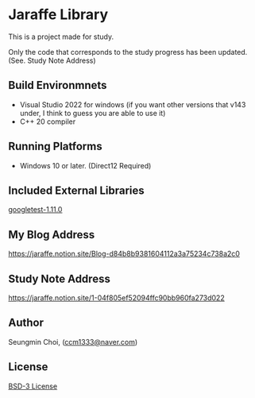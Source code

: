 ﻿# Jaraffe Library
This is a project made for study.

Only the code that corresponds to the study progress has been updated.
(See. Study Note Address)

## Build Environmnets
- Visual Studio 2022 for windows
(if you want other versions that v143 under, I think to guess you are able to use it)
- C++ 20 compiler

## Running Platforms
- Windows 10 or later. (Direct12 Required)

## Included External Libraries
[googletest-1.11.0](https://github.com/google/googletest) <br />

## My Blog Address
https://jaraffe.notion.site/Blog-d84b8b9381604112a3a75234c738a2c0

## Study Note Address
https://jaraffe.notion.site/1-04f805ef52094ffc90bb960fa273d022

## Author
Seungmin Choi, (ccm1333@naver.com)

## License
[BSD-3 License](http://opensource.org/licenses/BSD-3-Clause)
